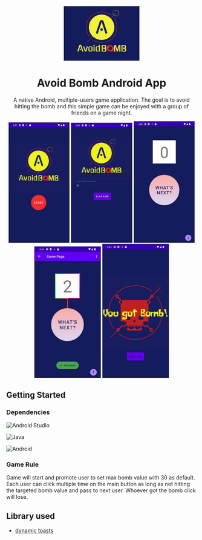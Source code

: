 <div align="center">
  <img alt="Logo" src="https://github.com/danielzheng-work/AvoidBomb-App/blob/main/img/ab_logo.JPG" width="200" />
</div>

<h1 align="center">
  Avoid Bomb Android App
</h1>

<p align="center">
 A native Android, multiple-users game application. The goal is to avoid hitting the bomb and this simple game can be enjoyed with a group of friends on a game night. 
</p>

<div align="center">
  <p float="left">
  <img src="https://github.com/danielzheng-work/AvoidBomb-App/blob/main/img/ab_view1.JPG" width="32%" />
  <img src="https://github.com/danielzheng-work/AvoidBomb-App/blob/main/img/ad_view2.JPG" width="32%" />
  <img src="https://github.com/danielzheng-work/AvoidBomb-App/blob/main/img/ab_view3.JPG" width="32%" />
  <img src="https://github.com/danielzheng-work/AvoidBomb-App/blob/main/img/ab_view4.JPG" width="35%" />
  <img src="https://github.com/danielzheng-work/AvoidBomb-App/blob/main/img/ab_view5.JPG" width="35%" />
</p>
</div>

## Getting Started

### Dependencies

![Android Studio](https://img.shields.io/badge/Android%20Studio-3DDC84.svg?style=for-the-badge&logo=android-studio&logoColor=white)

![Java](https://img.shields.io/badge/java-%23ED8B00.svg?style=for-the-badge&logo=java&logoColor=white)

![Android](https://img.shields.io/badge/Android-3DDC84?style=for-the-badge&logo=android&logoColor=white)


### Game Rule

Game will start and promote user to set max bomb value with 30 as default. Each user can click multiple time on the main button as long as not hitting the targeted bomb value and pass to next user. Whoever got the bomb click will lose. 


## Library used 

* [dynamic toasts](https://github.com/pranavpandey/dynamic-toasts)
